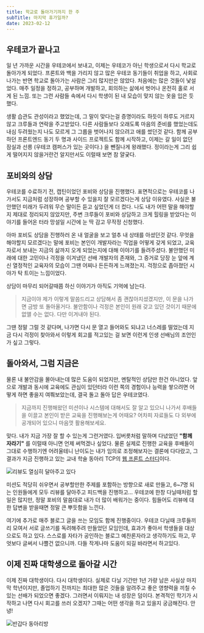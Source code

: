 ```yaml
---
title: 학교로 돌아가기까지 한 주
subTitle: 마지막 휴가일까?
date: 2023-02-12
---
```


## 우테코가 끝나고

일 년 가까운 시간을 우테코에서 보내고, 이제는 우테코가 아닌 학생으로서 다시 학교로 돌아가게 되었다. 프론트와 백을 가리지 않고 많은 우테코 동기들이 취업을 하고, 사회로 나가는 반면 학교로 돌아가는 사람은 그리 많지만은 않았다. 처음에는 많은 것들이 낯설었다. 매주 일정을 정하고, 공부하며 개발하고, 회의하는 삶에서 벗어나 온전히 홀로 서게 된 느낌. 또는 그런 사람들 속에서 다시 학생이 된 내 모습이 맞지 않는 옷을 입은 듯 했다.

생활 습관도 관성이라고 했었는데, 그 말이 맞다는걸 증명이라도 하듯이 하루도 거르지 않고 크루들과 연락을 주고받았다. 다른 사람들보다 오래도록 마음의 준비를 했었는데도 내심 두려웠는지 나도 모르게 그 그룹을 벗어나지 않으려고 애를 썼던것 같다. 함께 공부하던 프론트엔드 동기 두 명과 사이드 프로젝트도 함께 시작하고, 이제는 갈 일이 없던 잠실과 선릉 (우테코 캠퍼스가 있는 곳이다.) 을 뺀질나게 왕래했다. 정이라는게 그리 쉽게 떨어지지 않을거란건 알지만서도 이럴때 보면 참 얄궂다.

## 포비와의 상담

우테코를 수료하기 전, 캡틴이었던 포비와 상담을 진행했다. 표면적으로는 우테코를 나가서도 지금처럼 성장하며 공부할 수 있을지 잘 모르겠다는게 상담 이유였다. 사실은 불안했던 미래가 두려워 무슨 말이든 듣고 싶었던게 더 컸다. 나도 내가 어떤 말을 해야할지 제대로 정리되지 않았지만, 주변 크루들이 포비와 상담하고 크게 힐링을 받았다는 이야기를 들어온 터라 망설일 시간에 눈 딱 감고 무작정 신청했다.

아마 포비도 상담을 진행하러 온 내 얼굴을 보고 얼추 내 상태를 아셨던것 같다. 무엇을 해야할지 모르겠다는 말에 포비는 본인이 개발자라는 직업을 어떻게 갖게 되었고, 교육자로서 보내는 지금의 삶까지 오게 되었는지에 대해 이야기를 들려주셨다. 불안했던 미래에 대한 고민이나 걱정을 이겨냈던 선배 개발자의 존재와, 그 증거로 당장 눈 앞에 계신 열정적인 교육자의 모습이 그땐 어찌나 든든하게 느껴졌는지. 걱정으로 좁아졌던 시야가 탁 트이는 느낌이었다.

상담이 마무리 되어갈때쯤 하신 이야기가 아직도 기억에 남는다.

> 지금이야 제가 이렇게 말씀드리고 상담해서 좀 괜찮아지셨겠지만, 이 문을 나가면 금방 또 돌아올거다.
> 불안함이나 걱정은 본인이 원래 갖고 있던 것이기 때문에 없앨 수는 없다. 다만 이겨내야 된다.

그땐 정말 그럴 것 같다며, 나가면 다시 문 열고 들어와도 되냐고 너스레를 떨었는데 지금 다시 걱정이 찾아와서 이렇게 회고를 적고있는 걸 보면 이런게 인생 선배님의 조언인가 싶고 그렇다.

## 돌아와서, 그럼 지금은

물론 내 불안감을 몰아내는데 많은 도움이 되었지만, 멘탈적인 상담만 한건 아니었다. 앞으로 개발과 동시에 교육에도 관심이 있던터라 이런 쪽의 경험이나 능력을 쌓으려면 어떻게 하면 좋을지 여쭤보았는데, 결국 돌고 돌아 답은 우테코였다.

> 지금까지 진행해왔던 미션이나 시스템에 대해서도 잘 알고 있으니 나가서 후배들을 이끌고 본인이 받은 교육을 진행해보는게 어때요?
> 어차피 자료들도 다 외부에 공개되어 있으니 마음껏 활용해보세요.

맞다. 내가 지금 가장 잘 할 수 있는게 그런거였다. 입버릇처럼 말하며 다녔었던 **"함께 자라기"** 를 이럴때 아니면 언제 써먹겠나 싶었다. 물론 실제로 진행한 교육을 후배들이 그대로 수행하기엔 어려울테니 난이도는 내가 임의로 조정해보자는 결론에 다다랐고, 그 결과가 지금 진행하고 있는 교내 학술 동아리 TCP의 [웹 프론트 스터디](https://github.com/TeamCrazyPerformance/front-todolist)이다.

![리뷰도 열심히 달아주고 있다](https://user-images.githubusercontent.com/28296575/218318107-9da92845-7ab6-4951-ad76-774526c9f22e.png)

미션도 적당히 쉬우면서 공부할만한 주제를 포함하는 방향으로 새로 만들고, 6~7명 되는 인원들에게 모두 리뷰를 달아주고 피드백을 진행하고... 우테코에 한창 다닐때처럼 할 일은 많지만, 정말 포비의 말씀대로 내가 더 많이 배워가는 중이다. 힘들어도 리뷰에 대한 답변을 받을때면 정말 큰 뿌듯함을 느낀다.

여기에 추가로 매주 블로그 글을 쓰는 모임도 함께 진행중이다. 우테코 다닐때 크루들끼리 모여서 서로 글쓰기를 독려해주려 만들었던 모임인데, 효과가 좋아서 학생들을 대상으로도 하고 있다. 스스로를 자타가 공인하는 블로그 예찬론자라고 생각하기도 하고, 무엇보다 글써서 나쁠건 없으니까. 다들 작게나마 도움이 되길 바라면서 하고있다.

## 이제 진짜 대학생으로 돌아갈 시간

이제 진짜 대학생이다. 다시 대학생이다. 실제로 다닐 기간만 1년 가량 남은 사실상 마지막 학년이지만, 졸업하기 전까지는 최대한 많은 것들을 알려주고 좋은 영향력을 끼칠 수 있는 선배가 되었으면 좋겠다. 그러면서 이뤄지는 내 성장은 덤이다. 본격적인 학기가 시작하고 나면 다시 회고를 쓰러 오겠지? 그때는 어떤 생각을 하고 있을지 궁금해진다. 안녕!

![반갑다 동아리방](https://user-images.githubusercontent.com/28296575/218318208-c97a290e-a00b-40c2-947d-57a88c470051.png)
